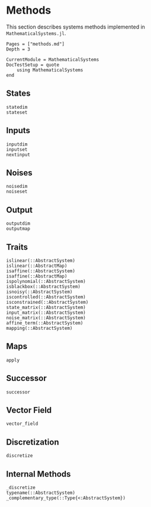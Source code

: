 # Methods

This section describes systems methods implemented in `MathematicalSystems.jl`.

```@contents
Pages = ["methods.md"]
Depth = 3
```

```@meta
CurrentModule = MathematicalSystems
DocTestSetup = quote
    using MathematicalSystems
end
```

## States

```@docs
statedim
stateset
```

## Inputs

```@docs
inputdim
inputset
nextinput
```

## Noises

```@docs
noisedim
noiseset
```

## Output

```@docs
outputdim
outputmap
```

## Traits

```@docs
islinear(::AbstractSystem)
islinear(::AbstractMap)
isaffine(::AbstractSystem)
isaffine(::AbstractMap)
ispolynomial(::AbstractSystem)
isblackbox(::AbstractSystem)
isnoisy(::AbstractSystem)
iscontrolled(::AbstractSystem)
isconstrained(::AbstractSystem)
state_matrix(::AbstractSystem)
input_matrix(::AbstractSystem)
noise_matrix(::AbstractSystem)
affine_term(::AbstractSystem)
mapping(::AbstractSystem)
```

## Maps

```@docs
apply
```

## Successor

```@docs
successor
```

## Vector Field
```@docs
vector_field
```

## Discretization

```@docs
discretize
```

## Internal Methods

```@docs
_discretize
typename(::AbstractSystem)
_complementary_type(::Type{<:AbstractSystem})
```
